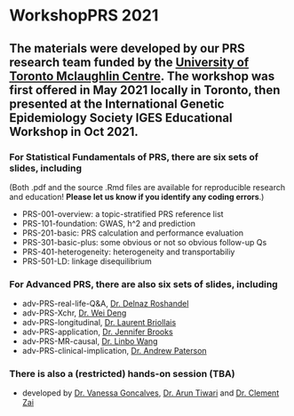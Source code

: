 # WorkshopPRS 2021

## The materials were developed by our PRS research team funded by the [University of Toronto Mclaughlin Centre](http://www.mclaughlin.utoronto.ca/). The workshop was first offered in May 2021 locally in Toronto, then presented at the International Genetic Epidemiology Society IGES Educational Workshop in Oct 2021.

### For Statistical Fundamentals of PRS, there are six sets of slides, including  
(Both .pdf and the source .Rmd files are available for reproducible research and education! **Please let us know if you identify any coding errors**.)  
- PRS-001-overview: a topic-stratified PRS reference list  
- PRS-101-foundation: GWAS, h^2 and prediction  
- PRS-201-basic: PRS calculation and performance evaluation   
- PRS-301-basic-plus: some obvious or not so obvious follow-up Qs  
- PRS-401-heterogeneity: heterogeneity and transportabiliy  
- PRS-501-LD: linkage disequilibrium  


### For Advanced PRS, there are also six sets of slides, including  
- adv-PRS-real-life-Q&A, [Dr. Delnaz Roshandel](https://ca.linkedin.com/in/delnaz-roshandel-2ba50952)
- adv-PRS-Xchr, [Dr. Wei Deng](https://github.com/WeiAkaneDeng)
- adv-PRS-longitudinal, [Dr. Laurent Briollais](https://www.lunenfeld.ca/?page=briollais-laurent)
- adv-PRS-application, [Dr. Jennifer Brooks](https://www.dlsph.utoronto.ca/faculty-profile/brooks-jennifer/)
- adv-PRS-MR-causal, [Dr. Linbo Wang](https://sites.google.com/site/linbowangpku/home)
- adv-PRS-clinical-implication, [Dr. Andrew Paterson](https://www.sickkids.ca/en/staff/p/andrew-paterson/)

### There is also a (restricted) hands-on session (TBA)
- developed by [Dr. Vanessa Goncalves](https://www.psychiatry.utoronto.ca/faculty/vanessa-f-gon%C3%A7alves), [Dr. Arun Tiwari](https://www.psychiatry.utoronto.ca/faculty/arun-tiwari) and [Dr. Clement Zai](https://lmp.utoronto.ca/faculty/clement-zai)

